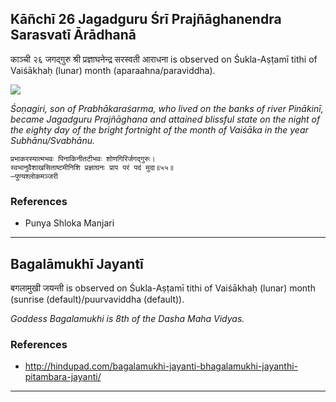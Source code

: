 ## Kāñchī 26 Jagadguru Śrī Prajñāghanendra Sarasvatī Ārādhanā
काञ्ची २६ जगद्गुरु श्री प्रज्ञाघनेन्द्र सरस्वती आराधना is observed on Śukla-Aṣṭamī tithi of Vaiśākhaḥ (lunar) month (aparaahna/paraviddha).

![](https://github.com/sanskrit-coders/jyotisha/blob/master/jyotisha/panchangam/temporal/festival/images/kanchi-jagadgurus/jagadguru-26.jpg)

_Śoṇagiri, son of Prabhākaraśarma, who lived on the banks of river Pinākinī, became Jagadguru Prajñāghana and attained blissful state on the night of the eighty day of the bright fortnight of the month of Vaiśāka in the year Subhānu/Svabhānu._

```
प्रभाकरस्यात्मभवः पिनाकिनीतटीभवः शोणगिरिर्जगद्गुरुः।
स्वभानुवैशाखसिताष्टमीनिशि प्रज्ञाघनः प्राप परं पदं मुदा॥५५॥
—पुण्यश्लोकमञ्जरी
```
### References
* Punya Shloka Manjari


---
## Bagalāmukhī Jayantī
बगलामुखी जयन्ती is observed on Śukla-Aṣṭamī tithi of Vaiśākhaḥ (lunar) month (sunrise (default)/puurvaviddha (default)).

_Goddess Bagalamukhi is 8th of the Dasha Maha Vidyas._
### References
* http://hindupad.com/bagalamukhi-jayanti-bhagalamukhi-jayanthi-pitambara-jayanti/


---
